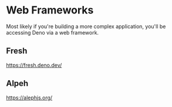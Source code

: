 # Web Frameworks

Most likely if you're building a more complex application, you'll be accessing
Deno via a web framework.

## Fresh

https://fresh.deno.dev/

## Alpeh

https://alephjs.org/
